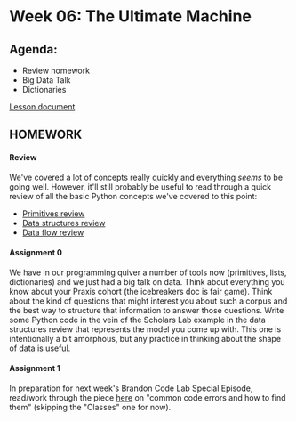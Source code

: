 # Week 06: The Ultimate Machine
 
## Agenda:
- Review homework
- Big Data Talk
- Dictionaries

[Lesson document](./lesson.md)

## HOMEWORK

#### Review

We've covered a lot of concepts really quickly and everything *seems* to be going well. However, it'll still probably be useful to read through a quick review of all the basic Python concepts we've covered to this point:

- [Primitives review](primitives.md)
- [Data structures review](data_structures.md)
- [Data flow review](data_flow.md)

#### Assignment 0

We have in our programming quiver a number of tools now (primitives, lists, dictionaries) and we just had a big talk on data. Think about everything you know about your Praxis cohort (the icebreakers doc is fair game). Think about the kind of questions that might interest you about such a corpus and the best way to structure that information to answer those questions. Write some Python code in the vein of the Scholars Lab example in the data structures review that represents the model you come up with. This one is intentionally a bit amorphous, but any practice in thinking about the shape of data is useful.

#### Assignment 1

In preparation for next week's Brandon Code Lab Special Episode, read/work through the piece [here](https://humanitiesprogramming.github.io/exercises/python-debugging/) on "common code errors and how to find them" (skipping the "Classes" one for now).
